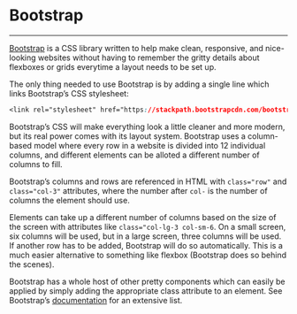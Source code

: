 # Bootstrap
---

[Bootstrap](https://getbootstrap.com/) is a CSS library written to help make clean, responsive, and nice-looking websites without having to remember the gritty details about flexboxes or grids everytime a layout needs to be set up.

The only thing needed to use Bootstrap is by adding a single line which links Bootstrap’s CSS stylesheet:

```css
<link rel="stylesheet" href="https://stackpath.bootstrapcdn.com/bootstrap/4.4.1/css/bootstrap.min.css" integrity="sha384-Vkoo8x4CGsO3+Hhxv8T/Q5PaXtkKtu6ug5TOeNV6gBiFeWPGFN9MuhOf23Q9Ifjh" crossorigin="anonymous">
```

Bootstrap’s CSS will make everything look a little cleaner and more modern, but its real power comes with its layout system. Bootstrap uses a column-based model where every row in a website is divided into 12 individual columns, and different elements can be alloted a different number of columns to fill.

Bootstrap’s columns and rows are referenced in HTML with `class="row"` and `class="col-3"` attributes, where the number after `col-` is the number of columns the element should use.

Elements can take up a different number of columns based on the size of the screen with attributes like `class="col-lg-3 col-sm-6`. On a small screen, six columns will be used, but in a large screen, three columns will be used. If another row has to be added, Bootstrap will do so automatically. This is a much easier alternative to something like flexbox (Bootstrap does so behind the scenes).

Bootstrap has a whole host of other pretty components which can easily be applied by simply adding the appropriate class attribute to an element. See Bootstrap’s [documentation](https://getbootstrap.com/docs/4.4/components/alerts/) for an extensive list.
